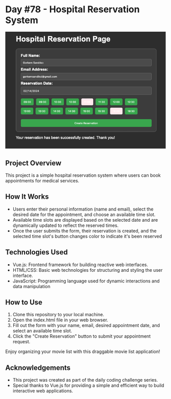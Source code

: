 # Day #78 - Hospital Reservation System

![Project Screenshot](screenshot.png)

## Project Overview

This project is a simple hospital reservation system where users can book appointments for medical services.

## How It Works

- Users enter their personal information (name and email), select the desired date for the appointment, and choose an available time slot.
- Available time slots are displayed based on the selected date and are dynamically updated to reflect the reserved times.
- Once the user submits the form, their reservation is created, and the selected time slot's button changes color to indicate it's been reserved

## Technologies Used

- Vue.js: Frontend framework for building reactive web interfaces.
- HTML/CSS: Basic web technologies for structuring and styling the user interface.
- JavaScript: Programming language used for dynamic interactions and data manipulation

## How to Use

1. Clone this repository to your local machine.
2. Open the index.html file in your web browser.
3. Fill out the form with your name, email, desired appointment date, and select an available time slot.
4. Click the "Create Reservation" button to submit your appointment request.

Enjoy organizing your movie list with this draggable movie list application!

## Acknowledgements

- This project was created as part of the daily coding challenge series.
- Special thanks to Vue.js for providing a simple and efficient way to build interactive web applications.